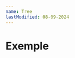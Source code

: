 ```yaml
---
name: Tree
lastModified: 08-09-2024
---
```


<script>
  import { Tree } from "$lib/components";

  const treeStructure = [
    {
      name: "src",
      children: [
        "+page.svelte", "Component.svelte",
        {
          name: "lib",
          children: [
            {
              name: "components",
              children: [
                {
                  name: "core",
                  children: [
                    {
                      name:"Tree.svelte",
                      highted:true
                    },
                    "index.js"
                  ]
                },
              ]
            },
          ]
        },
      ]
    },
    {
      name: "docs",
      children: [
        "Home.md",
        {
          name: "Components",
          children: [
            "Commands.md", "Tooltip.md", "Tree.md"
          ]
        }
      ]
    }
  ]
</script>


# Exemple

<Tree tree={treeStructure} />
